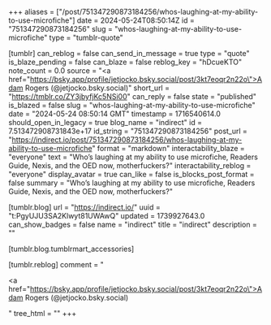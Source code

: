 +++
aliases = ["/post/751347290873184256/whos-laughing-at-my-ability-to-use-microfiche"]
date = 2024-05-24T08:50:14Z
id = "751347290873184256"
slug = "whos-laughing-at-my-ability-to-use-microfiche"
type = "tumblr-quote"

[tumblr]
can_reblog = false
can_send_in_message = true
type = "quote"
is_blaze_pending = false
can_blaze = false
reblog_key = "hDcueKTO"
note_count = 0.0
source = "<a href=\"https://bsky.app/profile/jetjocko.bsky.social/post/3kt7eoqr2n22o\">Adam Rogers (@jetjocko.bsky.social)</a>"
short_url = "https://tmblr.co/ZY3jbyfjKc5NSi00"
can_reply = false
state = "published"
is_blazed = false
slug = "whos-laughing-at-my-ability-to-use-microfiche"
date = "2024-05-24 08:50:14 GMT"
timestamp = 1716540614.0
should_open_in_legacy = true
blog_name = "indirect"
id = 7.513472908731843e+17
id_string = "751347290873184256"
post_url = "https://indirect.io/post/751347290873184256/whos-laughing-at-my-ability-to-use-microfiche"
format = "markdown"
interactability_blaze = "everyone"
text = "Who’s laughing at my ability to use microfiche, Readers Guide, Nexis, and the OED now, motherfuckers?"
interactability_reblog = "everyone"
display_avatar = true
can_like = false
is_blocks_post_format = false
summary = "Who’s laughing at my ability to use microfiche, Readers Guide, Nexis, and the OED now, motherfuckers?"

[tumblr.blog]
url = "https://indirect.io/"
uuid = "t:PgyUJU3SA2Klwyt81UWAwQ"
updated = 1739927643.0
can_show_badges = false
name = "indirect"
title = "indirect"
description = ""

[tumblr.blog.tumblrmart_accessories]

[tumblr.reblog]
comment = "<p><a href=\"https://bsky.app/profile/jetjocko.bsky.social/post/3kt7eoqr2n22o\">Adam Rogers (@jetjocko.bsky.social)</a></p>"
tree_html = ""
+++
